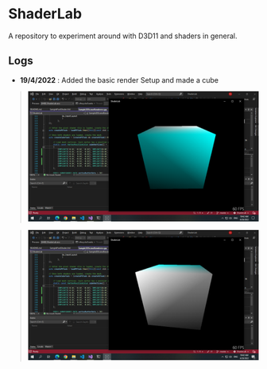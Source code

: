 # ShaderLab

A repository to experiment around with D3D11 and shaders in general.


## Logs
 - **19/4/2022** : Added the basic render Setup and made a cube
> ![Screenshot 2022 04 20 104116](Images/Screenshot%202022-04-20%20104116.png)
	
> ![Screenshot 2022 04 20 104227](Images/Screenshot%202022-04-20%20104227.png)

